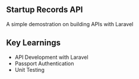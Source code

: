 ##  Startup Records API
A simple demostration on building APIs with Laravel

## Key Learnings
- API Development with Laravel
- Passport Authentication
- Unit Testing
